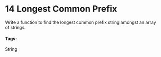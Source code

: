 # 14 Longest Common Prefix

Write a function to find the longest common prefix string amongst an array of strings.

#### Tags:
String